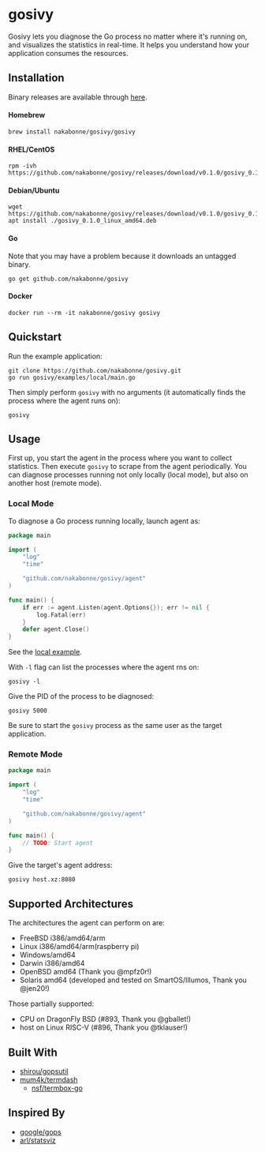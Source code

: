 # gosivy

<demo>

Gosivy lets you diagnose the Go process no matter where it's running on, and visualizes the statistics in real-time. It helps you understand how your application consumes the resources.

## Installation
Binary releases are available through [here](https://github.com/nakabonne/gosivy/releases).

#### Homebrew

```
brew install nakabonne/gosivy/gosivy
```

#### RHEL/CentOS

```
rpm -ivh https://github.com/nakabonne/gosivy/releases/download/v0.1.0/gosivy_0.1.0_linux_amd64.rpm
```

#### Debian/Ubuntu

```
wget https://github.com/nakabonne/gosivy/releases/download/v0.1.0/gosivy_0.1.0_linux_amd64.deb
apt install ./gosivy_0.1.0_linux_amd64.deb
```

#### Go
Note that you may have a problem because it downloads an untagged binary.
```
go get github.com/nakabonne/gosivy
```

#### Docker

```
docker run --rm -it nakabonne/gosivy gosivy
```

## Quickstart

Run the example application:
```
git clone https://github.com/nakabonne/gosivy.git
go run gosivy/examples/local/main.go
```

Then simply perform `gosivy` with no arguments (it automatically finds the process where the agent runs on):
```
gosivy
```

## Usage
First up, you start the agent in the process where you want to collect statistics. Then execute `gosivy` to scrape from the agent periodically. You can diagnose processes running not only locally (local mode), but also on another host (remote mode).

### Local Mode
To diagnose a Go process running locally, launch agent as:

```go
package main

import (
	"log"
	"time"

	"github.com/nakabonne/gosivy/agent"
)

func main() {
	if err := agent.Listen(agent.Options{}); err != nil {
		log.Fatal(err)
	}
	defer agent.Close()
}
```
See the [local example](https://github.com/nakabonne/gosivy/blob/main/examples/local/main.go).


With `-l` flag can list the processes where the agent rns on:
```
gosivy -l
```

Give the PID of the process to be diagnosed:

```
gosivy 5000
```

Be sure to start the `gosivy` process as the same user as the target application.

### Remote Mode
```go
package main

import (
	"log"
	"time"

	"github.com/nakabonne/gosivy/agent"
)

func main() {
    // TODO: Start agent
}
```

Give the target's agent address:

```
gosivy host.xz:8080
```

## Supported Architectures
The architectures the agent can perform on are:

- FreeBSD i386/amd64/arm
- Linux i386/amd64/arm(raspberry pi)
- Windows/amd64
- Darwin i386/amd64
- OpenBSD amd64 (Thank you @mpfz0r!)
- Solaris amd64 (developed and tested on SmartOS/Illumos, Thank you @jen20!)

Those partially supported:
- CPU on DragonFly BSD (#893, Thank you @gballet!)
- host on Linux RISC-V (#896, Thank you @tklauser!)

## Built With
- [shirou/gopsutil](https://github.com/shirou/gopsutil)
- [mum4k/termdash](https://github.com/mum4k/termdash)
  - [nsf/termbox-go](https://github.com/nsf/termbox-go)
  
## Inspired By
- [google/gops](https://github.com/google/gops)
- [arl/statsviz](https://github.com/arl/statsviz)